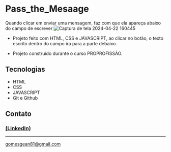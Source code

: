 # Pass_the_Mesaage
Quando clicar em enviar uma mensagem, faz com que ela apareça abaixo do campo de escrever
![Captura de tela 2024-04-22 160445](https://github.com/GeanGAlmeida/Pass_the_Mesaage/assets/163884623/6a53814b-3d1b-42fd-988d-47cfb10b44fb)

 - Projeto feito com HTML, CSS e JAVASCRIPT, ao clicar no botão, o texto escrito dentro do campo ira para a parte debaixo. 

 - Projeto construído durante o curso PROPROFISSÃO.

## Tecnologias

- HTML
- CSS
- JAVASCRIPT
- Git e Github

## Contato
### [(LinkedIn)](https://www.linkedin.com/in/gean-almeida/)
-----
gomesgean81@gmail.com

